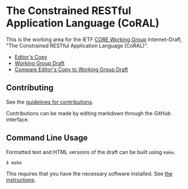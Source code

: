 # The Constrained RESTful Application Language (CoRAL)

This is the working area for the IETF [CORE Working Group](https://datatracker.ietf.org/wg/core/documents/) Internet-Draft, "The Constrained RESTful Application Language (CoRAL)".

* [Editor's Copy](https://core-wg.github.io/coral/#go.draft-ietf-core-coral.html)
* [Working Group Draft](https://datatracker.ietf.org/doc/html/draft-ietf-core-coral)
* [Compare Editor's Copy to Working Group Draft](https://core-wg.github.io/coral/#go.draft-ietf-core-coral.diff)


## Contributing

See the
[guidelines for contributions](https://github.com/core-wg/coral/blob/main/CONTRIBUTING.md).

Contributions can be made by editing markdown through the GitHub interface.


## Command Line Usage

Formatted text and HTML versions of the draft can be built using `make`.

```sh
$ make
```

This requires that you have the necessary software installed.  See
[the instructions](https://github.com/martinthomson/i-d-template/blob/main/doc/SETUP.md).

